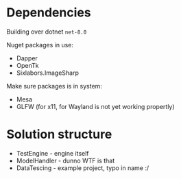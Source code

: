 # Dependencies
Building over dotnet ``net-8.0``

Nuget packages in use:
- Dapper
- OpenTk
- Sixlabors.ImageSharp

Make sure packages is in system:
- Mesa
- GLFW (for x11, for Wayland is not yet working propertly)

# Solution structure
- TestEngine - engine itself
- ModelHandler - dunno WTF is that
- DataTescing - example project, typo in name :/


